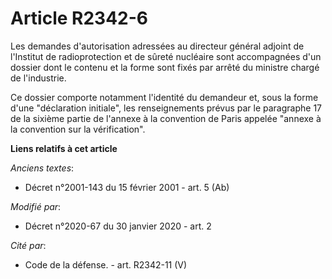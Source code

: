 # Article R2342-6

Les demandes d'autorisation adressées au directeur général adjoint de l'Institut de radioprotection et de sûreté nucléaire
sont accompagnées d'un dossier dont le contenu et la forme sont fixés par arrêté du ministre chargé de l'industrie.

Ce dossier comporte notamment l'identité du demandeur et, sous la forme d'une "déclaration initiale", les renseignements
prévus par le paragraphe 17 de la sixième partie de l'annexe à la convention de Paris appelée "annexe à la convention sur la
vérification".

**Liens relatifs à cet article**

_Anciens textes_:

  - Décret n°2001-143 du 15 février 2001 - art. 5 (Ab)

_Modifié par_:

  - Décret n°2020-67 du 30 janvier 2020 - art. 2

_Cité par_:

  - Code de la défense. - art. R2342-11 (V)
